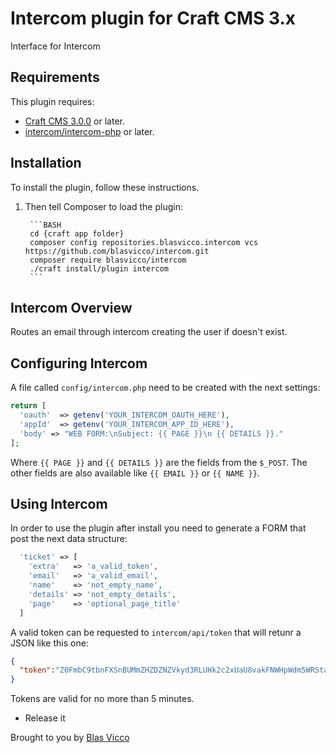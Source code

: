 # Intercom plugin for Craft CMS 3.x

Interface for Intercom

## Requirements

This plugin requires:
  - [Craft CMS 3.0.0](https://craftcms.com/news/craft-3) or later.
  - [intercom/intercom-php](https://github.com/intercom/intercom-php) or later.

## Installation

To install the plugin, follow these instructions.

1. Then tell Composer to load the plugin:

        ```BASH
        cd {craft app folder}
        composer config repositories.blasvicco.intercom vcs https://github.com/blasvicco/intercom.git
        composer require blasvicco/intercom
        ./craft install/plugin intercom
        ```

## Intercom Overview

Routes an email through intercom creating the user if doesn't exist.

## Configuring Intercom

A file called `config/intercom.php` need to be created with the next settings:

```PHP
return [
  'oauth'  => getenv('YOUR_INTERCOM_OAUTH_HERE'),
  'appId'  => getenv('YOUR_INTERCOM_APP_ID_HERE'),
  'body' => "WEB FORM:\nSubject: {{ PAGE }}\n {{ DETAILS }}."
];
```

Where `{{ PAGE }}` and `{{ DETAILS }}` are the fields from the `$_POST`.
The other fields are also available like `{{ EMAIL }}` or `{{ NAME }}`.

## Using Intercom

In order to use the plugin after install you need to generate a FORM that post the next data structure:

```PHP
  'ticket' => [
    'extra'   => 'a_valid_token',
    'email'   => 'a_valid_email',
    'name'    => 'not_empty_name',
    'details' => 'not_empty_details',
    'page'    => 'optional_page_title'
  ]
```

A valid token can be requested to `intercom/api/token` that will retunr a JSON like this one:

```JSON
{
  "token":"Z0FmbC9tbnFXSnBUMmZHZDZNZVkyd3RLUHk2c2xUaU8vakFNWHpWdm5WRStaeS8xYXhYaTRCM3VGcWQyTmJ2b1RUMHg3bS9xcUJIb3FHRS9TZ0ZZWHRmUTV5OERsY2orV1dxSnIvVGZ4WjQ9"
}
```

Tokens are valid for no more than 5 minutes.

* Release it

Brought to you by [Blas Vicco](https://github.com/blasvicco)
